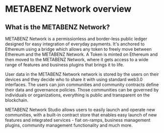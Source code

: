 # METABENZ Network overview

## What is the METABENZ Network?

METABENZ Network is a permissionless and border-less public ledger designed for easy integration of everyday payments. It's anchored to Ethereum using a bridge which allows any token to freely move between Ethereum and the METABENZ Network. A Token is minted on Ethereum and then moved to the METABENZ Network, where it gets access to a wide range of features and business plugins that brings it to life.

User data in the METABENZ Network network is stored by the users on their devices and they decide who to share it with using standard web3.0 interfaces. The users can join communities and community contracts define their data and governance policies. Those communities can be governed by individuals or organizations, everything is public and transparent on the blockchain.

METABENZ Network Studio allows users to easily launch and operate new communities, with a built-in contract store that enables easy launch of new features and integrated services - fiat on-ramps, business management plugins, community management functionality and much more.

##
